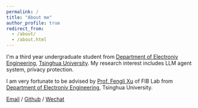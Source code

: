 ```yaml
---
permalink: /
title: "About me"
author_profile: true
redirect_from: 
  - /about/
  - /about.html
---
```

I'm a third year undergraduate student from [Department of Electroniv Engineering](https://www.ee.tsinghua.edu.cn/), [Tsinghua University](https://www.tsinghua.edu.cn/). My research interest includes LLM agent system, privacy protection.

I am very fortunate to be advised by [Prof. Fengli Xu](https://fenglixu.github.io/) of FIB Lab from [Department of Electroniv Engineering](https://www.ee.tsinghua.edu.cn/), Tsinghua University. 

[Email](mailto:tx-li21@mails.tsinghua.edu.cn) / [Github](https://github.com/ltx-200211) / [Wechat](../images/wechat.png)
